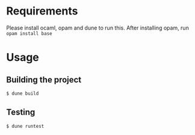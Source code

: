 # Requirements
Please install ocaml, opam and dune to run this. 
After installing opam, run `opam install base`

# Usage
## Building the project
```bash
$ dune build
```
## Testing
```bash
$ dune runtest
```
